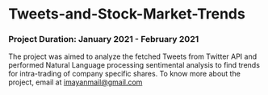 # Tweets-and-Stock-Market-Trends
### Project Duration: January 2021 - February 2021
The project was aimed to analyze the fetched Tweets from Twitter API and performed Natural Language processing sentimental analysis to find trends for intra-trading of company specific shares.
To know more about the project, email at imayanmail@gmail.com
